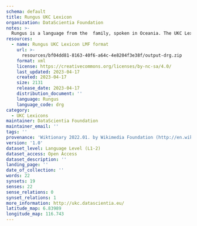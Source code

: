 ```yaml
---
schema: default
title: Rungus UKC Lexicon
organization: DataScientia Foundation
notes: >-
  Rungus is a language from the  family, spoken in Oceania. The UKC Lexicon of Rungus is represented as a lexico-semantic network. It consists of words, word senses, synsets, as well as sense-level and synset-level relationships.
resources:
  - name: Rungus UKC Lexicon LMF format
    url: >-
      resources/bf04dd81-8163-40f6-a64c-4e8204f3e38f/output-drg.zip
    format: xml
    license: https://creativecommons.org/licenses/by-nc-sa/4.0/
    last_updated: 2023-04-17
    created: 2023-04-17
    size: 2131
    release_date: 2023-04-17
    distribution_document: ''
    language: Rungus
    language_code: drg
category:
  - UKC Lexicons
maintainer: DataScientia Foundation
maintainer_email: ''
tags: ''
provenance: 'Wiktionary 2022.01. by Wikimedia Foundation (http://en.wiktionary.org); Princeton WordNet 2.1 by Princeton University (https://wordnet.princeton.edu)'
version: '1.0'
dataset_level: Language Level (L1-2)
dataset_access: Open Access
dataset_description: ''
landing_page: ''
date_of_collection: ''
words: 22
synsets: 19
senses: 22
sense_relations: 0
synset_relations: 1
more_information: http://ukc.datascientia.eu/
latitude_map: 6.83989
longitude_map: 116.743
---
```

